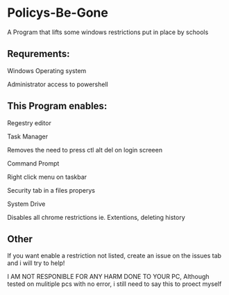 # Policys-Be-Gone
A Program that lifts some windows restrictions put in place by schools
## Requrements:
  Windows Operating system
  
  Administrator access to powershell
  
## This Program enables:
  Regestry editor
  
  Task Manager
  
  Removes the need to press ctl alt del on login screeen
  
  Command Prompt
  
  Right click menu on taskbar
  
  Security tab in a files properys
  
  System Drive
  
  Disables all chrome restrictions ie. Extentions, deleting history
  
  ## Other
  
 If you want enable a restriction not listed, create an issue on the issues tab and i will try to help!
 
 
 
 
 
  I AM NOT RESPONIBLE FOR ANY HARM DONE TO YOUR PC, Although tested on mulitiple pcs with no error, i still need to say this to proect myself
 
